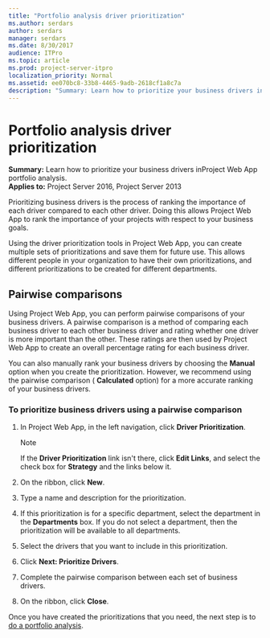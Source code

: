 ```yaml
---
title: "Portfolio analysis driver prioritization"
ms.author: serdars
author: serdars
manager: serdars
ms.date: 8/30/2017
audience: ITPro
ms.topic: article
ms.prod: project-server-itpro
localization_priority: Normal
ms.assetid: ee070bc8-33b8-4465-9adb-2618cf1a8c7a
description: "Summary: Learn how to prioritize your business drivers inProject Web App portfolio analysis."
---
```


# Portfolio analysis driver prioritization
 
 **Summary:** Learn how to prioritize your business drivers inProject Web App portfolio analysis.<br/>
**Applies to:** Project Server 2016, Project Server 2013
  
Prioritizing business drivers is the process of ranking the importance of each driver compared to each other driver. Doing this allows Project Web App to rank the importance of your projects with respect to your business goals.
  
Using the driver prioritization tools in Project Web App, you can create multiple sets of prioritizations and save them for future use. This allows different people in your organization to have their own prioritizations, and different prioritizations to be created for different departments.
  
## Pairwise comparisons

Using Project Web App, you can perform pairwise comparisons of your business drivers. A pairwise comparison is a method of comparing each business driver to each other business driver and rating whether one driver is more important than the other. These ratings are then used by Project Web App to create an overall percentage rating for each business driver.
  
You can also manually rank your business drivers by choosing the **Manual** option when you create the prioritization. However, we recommend using the pairwise comparison ( **Calculated** option) for a more accurate ranking of your business drivers.
  
### To prioritize business drivers using a pairwise comparison

1. In Project Web App, in the left navigation, click **Driver Prioritization**.
    
    > [!NOTE]
    > If the **Driver Prioritization** link isn't there, click **Edit Links**, and select the check box for **Strategy** and the links below it.
  
2. On the ribbon, click **New**.
    
3. Type a name and description for the prioritization.
    
4. If this prioritization is for a specific department, select the department in the **Departments** box. If you do not select a department, then the prioritization will be available to all departments.
    
5. Select the drivers that you want to include in this prioritization.
    
6. Click **Next: Prioritize Drivers**.
    
7. Complete the pairwise comparison between each set of business drivers.
    
8. On the ribbon, click **Close**.
    
Once you have created the prioritizations that you need, the next step is to [do a portfolio analysis](analyzing-portfolios.md).
  

